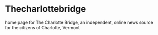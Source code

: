 # Thecharlottebridge
home page for The Charlotte Bridge, an independent, online news source for the citizens of Charlotte, Vermont
